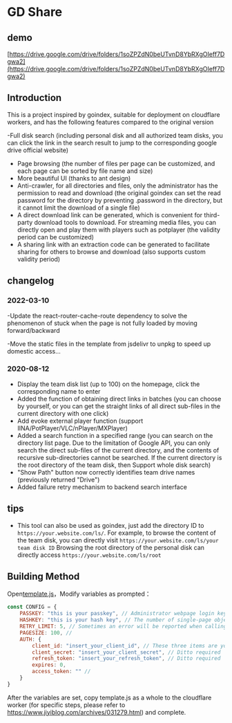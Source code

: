 # GD Share
## demo
[https://drive.google.com/drive/folders/1soZPZdN0beUTvnD8YbRXgOIeff7Dgwa2](https://drive.google.com/drive/folders/1soZPZdN0beUTvnD8YbRXgOIeff7Dgwa2)

## Introduction
This is a project inspired by goindex, suitable for deployment on cloudflare workers, and has the following features compared to the original version

-Full disk search (including personal disk and all authorized team disks, you can click the link in the search result to jump to the corresponding google drive official website)
- Page browsing (the number of files per page can be customized, and each page can be sorted by file name and size)
- More beautiful UI (thanks to ant design)
- Anti-crawler, for all directories and files, only the administrator has the permission to read and download (the original goindex can set the read password for the directory by preventing .password in the directory, but it cannot limit the download of a single file)
- A direct download link can be generated, which is convenient for third-party download tools to download. For streaming media files, you can directly open and play them with players such as potplayer (the validity period can be customized)
- A sharing link with an extraction code can be generated to facilitate sharing for others to browse and download (also supports custom validity period)

## changelog
### 2022-03-10
-Update the react-router-cache-route dependency to solve the phenomenon of stuck when the page is not fully loaded by moving forward/backward

-Move the static files in the template from jsdelivr to unpkg to speed up domestic access...

### 2020-08-12
- Display the team disk list (up to 100) on the homepage, click the corresponding name to enter
- Added the function of obtaining direct links in batches (you can choose by yourself, or you can get the straight links of all direct sub-files in the current directory with one click)
- Add evoke external player function (support IINA/PotPlayer/VLC/nPlayer/MXPlayer)
- Added a search function in a specified range (you can search on the directory list page. Due to the limitation of Google API, you can only search the direct sub-files of the current directory, and the contents of recursive sub-directories cannot be searched. If the current directory is the root directory of the team disk, then Support whole disk search)
- "Show Path" button now correctly identifies team drive names (previously returned "Drive")
- Added failure retry mechanism to backend search interface

## tips
- This tool can also be used as goindex, just add the directory ID to `https://your.website.com/ls/`.
For example, to browse the content of the team disk, you can directly visit `https://your.website.com/ls/your team disk ID`
Browsing the root directory of the personal disk can directly access `https://your.website.com/ls/root`

## Building Method
Open[template.js](./template.js)，Modify variables as prompted：
```javascript
const CONFIG = {
    PASSKEY: "this is your passkey", // Administrator webpage login key, please modify it yourself, try to be as complicated as possible
    HASHKEY: "this is your hash key", // The number of single-page objects to read the list, the official limit is up to 1000
    RETRY_LIMIT: 5, // Sometimes an error will be reported when calling the google drive api to read the directory, here is the maximum number of retries allowed
    PAGESIZE: 100, // 
    AUTH: {
        client_id: "insert_your_client_id", // These three items are your google account personal authorization information, the same as goindex
        client_secret: "insert_your_client_secret", // Ditto required
        refresh_token: "insert_your_refresh_token", // Ditto required 
        expires: 0,
        access_token: "" // 
    }
}
```
After the variables are set, copy template.js as a whole to the cloudflare worker (for specific steps, please refer to https://www.jiyiblog.com/archives/031279.html) and complete.
